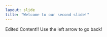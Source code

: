 ```yaml
---
layout: slide
title: "Welcome to our second slide!"
---
```

Edited Content!!
Use the left arrow to go back!
